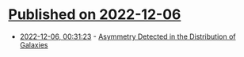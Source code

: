 # [Published on 2022-12-06](index.md)

* [2022-12-06, 00:31:23](https://news.ycombinator.com/item?id=33874123) - [Asymmetry Detected in the Distribution of Galaxies](https://www.quantamagazine.org/asymmetry-detected-in-the-distribution-of-galaxies-20221205/)
